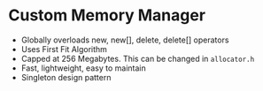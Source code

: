 # Custom Memory Manager
- Globally overloads new, new[], delete, delete[] operators
- Uses First Fit Algorithm
- Capped at 256 Megabytes. This can be changed in `allocator.h`
- Fast, lightweight, easy to maintain
- Singleton design pattern

